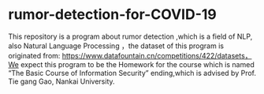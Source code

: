 # rumor-detection-for-COVID-19
This repository is a program about rumor detection ,which is a field of NLP, also Natural Language Processing ，the dataset of  this program is originated from: https://www.datafountain.cn/competitions/422/datasets，We expect this program to be the  Homework for the course which is named “The Basic Course of Information Security” ending,which is advised by Prof. Tie gang Gao, Nankai University.
